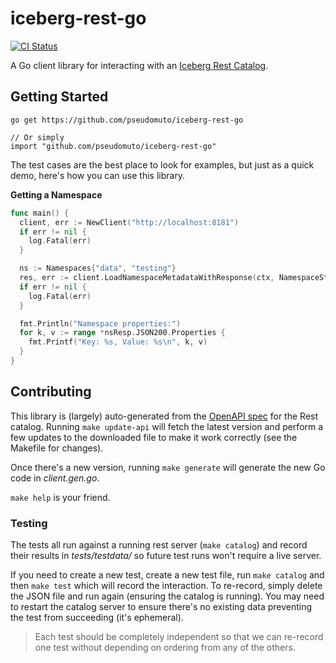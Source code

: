 # iceberg-rest-go

[![CI Status][ci-svg]][ci-url]

A Go client library for interacting with an [Iceberg Rest Catalog].

## Getting Started

```
go get https://github.com/pseudomuto/iceberg-rest-go

// Or simply
import "github.com/pseudomuto/iceberg-rest-go"
```

The test cases are the best place to look for examples, but just as a quick demo, here's how you can use this library.

**Getting a Namespace**

```go
func main() {
  client, err := NewClient("http://localhost:8181")
  if err != nil {
    log.Fatal(err)
  }

  ns := Namespaces{"data", "testing"}
  res, err := client.LoadNamespaceMetadataWithResponse(ctx, NamespaceString(ns))
  if err != nil {
    log.Fatal(err)
  }

  fmt.Println("Namespace properties:")
  for k, v := range *nsResp.JSON200.Properties {
    fmt.Printf("Key: %s, Value: %s\n", k, v)
  }
}
```

## Contributing

This library is (largely) auto-generated from the [OpenAPI spec] for the Rest catalog. Running `make update-api` will
fetch the latest version and perform a few updates to the downloaded file to make it work correctly (see the Makefile
for changes).

Once there's a new version, running `make generate` will generate the new Go code in _client.gen.go_.

`make help` is your friend.

### Testing

The tests all run against a running rest server (`make catalog`) and record their results in _tests/testdata/_ so future
test runs won't require a live server.

If you need to create a new test, create a new test file, run `make catalog` and then `make test` which will record the
interaction. To re-record, simply delete the JSON file and run again (ensuring the catalog is running). You may need to
restart the catalog server to ensure there's no existing data preventing the test from succeeding (it's ephemeral).

> Each test should be completely independent so that we can re-record one test without depending on ordering from any of
the others.

[Iceberg Rest Catalog]: https://iceberg.apache.org/concepts/catalog/#catalog-implementations
[OpenAPI spec]: https://github.com/apache/iceberg/raw/main/open-api/rest-catalog-open-api.yaml
[ci-svg]: https://github.com/pseudomuto/iceberg-rest-go/actions/workflows/ci.yaml/badge.svg?branch=main
[ci-url]: https://github.com/pseudomuto/iceberg-rest-go/actions/workflows/ci.yaml
